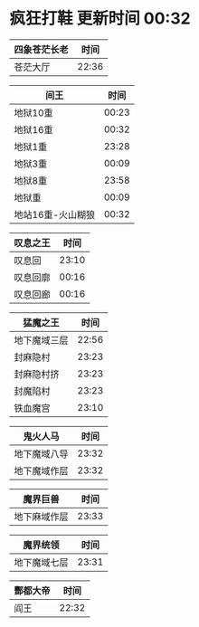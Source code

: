 # 疯狂打鞋 更新时间 00:32

| 四象苍茫长老   | 时间    |
|--------|-------|
| 苍茫大厅 | 22:36 |

| 间王   | 时间    |
|--------|-------|
| 地狱10重 | 00:23 |
| 地狱16重 | 00:32 |
| 地狱1重 | 23:28 |
| 地狱3重 | 00:09 |
| 地狱8重 | 23:58 |
| 地狱重 | 00:09 |
| 地站16重-火山糊狼 | 00:32 |

| 叹息之王   | 时间    |
|--------|-------|
| 叹息回 | 23:10 |
| 叹息回廓 | 00:16 |
| 叹息回廊 | 00:16 |

| 猛魔之王   | 时间    |
|--------|-------|
| 地下魔域三层 | 22:56 |
| 封麻隐村 | 23:23 |
| 封麻隐村挤 | 23:23 |
| 封魔陷村 | 23:23 |
| 铁血魔宫 | 23:10 |

| 鬼火人马   | 时间    |
|--------|-------|
| 地下魔域八导 | 23:32 |
| 地下魔域作层 | 23:32 |

| 魔界巨兽   | 时间    |
|--------|-------|
| 地下麻域作层 | 23:33 |

| 魔界统领   | 时间    |
|--------|-------|
| 地下魔域七层 | 23:31 |

| 酆都大帝   | 时间    |
|--------|-------|
| 阎王 | 22:32 |